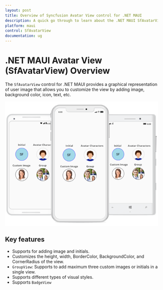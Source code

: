 ```yaml
---
layout: post
title: Overview of Syncfusion Avatar View control for .NET MAUI
description: A quick go through to learn about the .NET MAUI SfAvatarView control and the key features available in it. 
platform: maui
control: SfAvatarView
documentation: ug
---
```


# .NET MAUI Avatar View (SfAvatarView) Overview

The `SfAvatarView` control for .NET MAUI provides a graphical representation of user image that allows you to customize the view by adding image, background color, icon, text, etc.

![.NET MAUI SfAvatarview overview.](Overview_Images/overview.png)

## Key features

* Supports for adding image and initials.
* Customizes the height, width, BorderColor, BackgroundColor, and CornerRadius of the view.
* `GroupView`: Supports to add maximum three custom images or initials in a single view.
* Supports different types of visual styles. 
* Supports `BadgeView`
